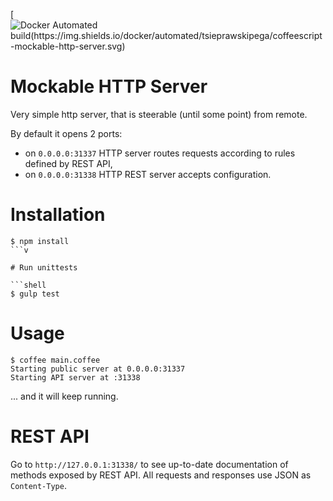 [![Docker Automated build(https://img.shields.io/docker/automated/tsieprawskipega/coffeescript-mockable-http-server.svg)]()

# Mockable HTTP Server

Very simple http server, that is steerable (until some point) from remote.

By default it opens 2 ports:
* on `0.0.0.0:31337` HTTP server routes requests according to rules defined by REST API,
* on `0.0.0.0:31338` HTTP REST server accepts configuration.

# Installation

```shell
$ npm install
```v

# Run unittests

```shell
$ gulp test
```

# Usage

```shell
$ coffee main.coffee
Starting public server at 0.0.0.0:31337
Starting API server at :31338
```
... and it will keep running.

# REST API

Go to `http://127.0.0.1:31338/` to see up-to-date documentation of methods exposed by REST API. All requests and responses use JSON as `Content-Type`.

